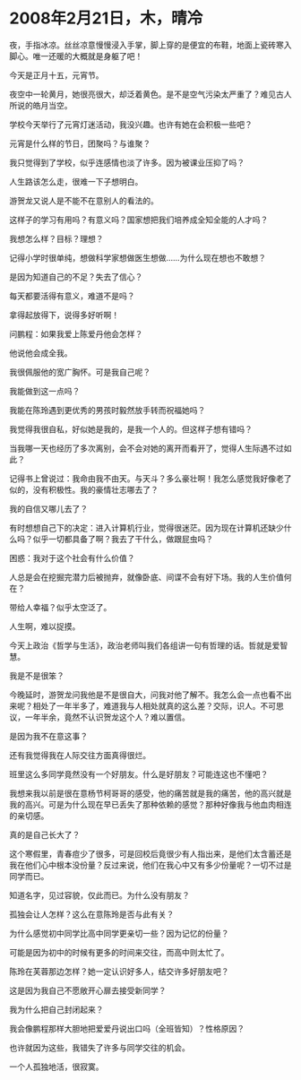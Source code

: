 # 2008年2月21日，木，晴冷

夜，手指冰凉。丝丝凉意慢慢浸入手掌，脚上穿的是便宜的布鞋，地面上瓷砖寒入脚心。唯一还暖的大概就是身躯了吧！

今天是正月十五，元宵节。

夜空中一轮黄月，她很亮很大，却泛着黄色。是不是空气污染太严重了？难见古人所说的皓月当空。

学校今天举行了元宵灯迷活动，我没兴趣。也许有她在会积极一些吧？

元宵是什么样的节日，团聚吗？与谁聚？

我只觉得到了学校，似乎连感情也淡了许多。因为被课业压抑了吗？

人生路该怎么走，很难一下子想明白。

游贺龙又说人是不能不在意别人的看法的。

这样子的学习有用吗？有意义吗？国家想把我们培养成全知全能的人才吗？

我想怎么样？目标？理想？

记得小学时很单纯，想做科学家想做医生想做……为什么现在想也不敢想？

是因为知道自己的不足？失去了信心？

每天都要活得有意义，难道不是吗？

拿得起放得下，说得多好听啊！

问鹏程：如果我爱上陈爱丹他会怎样？

他说他会成全我。

我很佩服他的宽广胸怀。可是我自己呢？

我能做到这一点吗？

我能在陈玲遇到更优秀的男孩时毅然放手转而祝福她吗？

我觉得我很自私，好似她是我的，是我一个人的。但这样子想有错吗？

当我哪一天也经历了多次离别，会不会对她的离开而看开了，觉得人生际遇不过如此？

记得书上曾说过：我命由我不由天。与天斗？多么豪壮啊！我怎么感觉我好像老了似的，没有积极性。我的豪情壮志哪去了？

我的自信又哪儿去了？

有时想想自己下的决定：进入计算机行业，觉得很迷茫。因为现在计算机还缺少什么吗？似乎一切都具备了啊？我去了干什么，做跟屁虫吗？

困惑：我对于这个社会有什么价值？

人总是会在挖掘完潜力后被抛弃，就像卧底、间谍不会有好下场。我的人生价值何在？

带给人幸福？似乎太空泛了。

人生啊，难以捉摸。

今天上政治《哲学与生活》，政治老师叫我们各组讲一句有哲理的话。哲就是爱智慧。

我是不是很笨？

今晚延时，游贺龙问我他是不是很自大，问我对他了解不。我怎么会一点也看不出来呢？相处了一年半多了，难道我与人相处就真的这么差？交际，识人。不可思议，一年半余，竟然不认识贺龙这个人？难以置信。

是因为我不在意这事？

还有我觉得我在人际交往方面真得很烂。

班里这么多同学竟然没有一个好朋友。什么是好朋友？可能连这也不懂吧？

我想来我以前是很在意杨节柯哥哥的感受，他的痛苦就是我的痛苦，他的高兴就是我的高兴。可是为什么现在早已丢失了那种依赖的感觉？那种好像我与他血肉相连的亲切感。

真的是自己长大了？

这个寒假里，青春痘少了很多，可是回校后竟很少有人指出来，是他们太含蓄还是我在他们心中根本没份量？反过来说，他们在我心中又有多少份量呢？一切不过是同学而已。

知道名字，见过容貌，仅此而已。为什么没有朋友？

孤独会让人怎样？这么在意陈玲是否与此有关？

为什么感觉初中同学比高中同学更亲切一些？因为记忆的份量？

可能是因为初中的时候有更多的时间来交往，而高中则太忙了。

陈玲在芙蓉那边怎样？她一定认识好多人，结交许多好朋友吧？

这是因为我自己不愿敞开心扉去接受新同学？

我为什么把自己封闭起来？

我会像鹏程那样大胆地把爱爱丹说出口吗（全班皆知）？性格原因？

也许就因为这些，我错失了许多与同学交往的机会。

一个人孤独地活，很寂寞。
